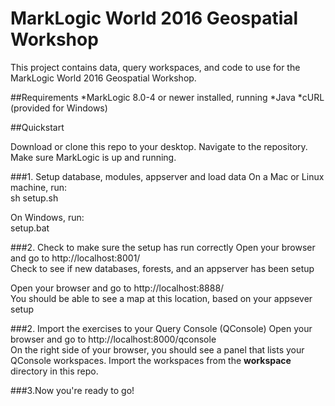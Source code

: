 # MarkLogic World 2016 Geospatial Workshop
This project contains data, query workspaces, and code to use for the MarkLogic World 2016 Geospatial Workshop.

##Requirements
*MarkLogic 8.0-4 or newer installed, running
*Java
*cURL (provided for Windows)

##Quickstart

Download or clone this repo to your desktop. Navigate to the repository.
Make sure MarkLogic is up and running.

###1. Setup database, modules, appserver and load data
On a Mac or Linux machine, run:  
    sh setup.sh

On Windows, run:  
    setup.bat

###2. Check to make sure the setup has run correctly
Open your browser and go to http://localhost:8001/  
Check to see if new databases, forests, and an appserver has been setup

Open your browser and go to http://localhost:8888/  
You should be able to see a map at this location, based on your appsever setup

###2. Import the exercises to your Query Console (QConsole)
Open your browser and go to http://localhost:8000/qconsole  
On the right side of your browser, you should see a panel that lists your QConsole workspaces. Import the workspaces from the **workspace** directory in this repo.

###3.Now you're ready to go!
